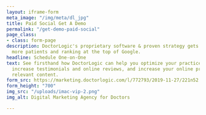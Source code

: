 ```yaml
---
layout: iframe-form
meta_image: "/img/meta/dl_jpg"
title: Paid Social Get A Demo
permalink: "/get-demo-paid-social"
page_class:
- class: form-page
description: DoctorLogic's proprietary software & proven strategy gets you found by
  more patients and ranking at the top of Google.
headline: Schedule One-on-One
text: See firsthand how DoctorLogic can help you optimize your practice’s website,
  increase testimonials and online reviews, and increase your online presence with
  relevant content.
form_src: https://marketing.doctorlogic.com/l/772793/2019-11-27/221n52
form_height: "700"
img_src: "/uploads/imac-vip-2.png"
img_alt: Digital Marketing Agency for Doctors

---
```

